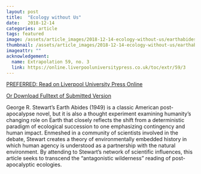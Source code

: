 ```yaml
--- 
layout: post
title:  "Ecology without Us"
date:   2018-12-14
categories: article
tags: featured
image: /assets/article_images/2018-12-14-ecology-without-us/earthabides_head.jpeg
thumbnail: /assets/article_images/2018-12-14-ecology-without-us/earthabides_thumb.jpeg
imageattr: ""
acknowledgement:
  name: Extrapolation 59, no. 3
  link: https://online.liverpooluniversitypress.co.uk/toc/extr/59/3
---
```


[PREFERRED: Read on Liverpool University Press Online](https://online.liverpooluniversitypress.co.uk/doi/abs/10.3828/extr.2018.16)

[Or Download Fulltext of Submitted Version](/assets/Ecology_Without_Us.pdf)

George R. Stewart’s Earth Abides (1949) is a classic American post-apocalypse novel, but it is also a thought experiment examining humanity’s changing role on Earth that closely reflects the shift from a deterministic paradigm of ecological succession to one emphasizing contingency and human impact. Enmeshed in a community of scientists involved in the debate, Stewart creates a theory of environmentally embedded history in which human agency is understood as a partnership with the natural environment. By attending to Stewart’s network of scientific influences, this article seeks to transcend the “antagonistic wilderness” reading of post-apocalyptic ecologies.



